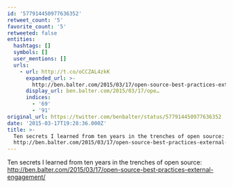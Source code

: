 ```yaml
---
id: '577914450977636352'
retweet_count: '5'
favorite_count: '5'
retweeted: false
entities:
  hashtags: []
  symbols: []
  user_mentions: []
  urls:
    - url: http://t.co/oCCZAL4zkK
      expanded_url: >-
        http://ben.balter.com/2015/03/17/open-source-best-practices-external-engagement/
      display_url: ben.balter.com/2015/03/17/ope…
      indices:
        - '69'
        - '91'
original_url: https://twitter.com/benbalter/status/577914450977636352
date: '2015-03-17T19:28:36.000Z'
title: >-
  Ten secrets I learned from ten years in the trenches of open source:
  http://ben.balter.com/2015/03/17/open-source-best-practices-external-engagement/
---
```


Ten secrets I learned from ten years in the trenches of open source: http://ben.balter.com/2015/03/17/open-source-best-practices-external-engagement/